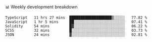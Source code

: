 📊 Weekly development breakdown
<!--START_SECTION:waka-->
```text
TypeScript   11 hrs 27 mins  ███████████████████▒░░░░░   77.82 % 
JavaScript   1 hr 5 mins     ██░░░░░░░░░░░░░░░░░░░░░░░   07.41 % 
Solidity     54 mins         █▓░░░░░░░░░░░░░░░░░░░░░░░   06.22 % 
SCSS         32 mins         █░░░░░░░░░░░░░░░░░░░░░░░░   03.73 % 
JSON         24 mins         ▓░░░░░░░░░░░░░░░░░░░░░░░░   02.81 % 
```
<!--END_SECTION:waka-->

